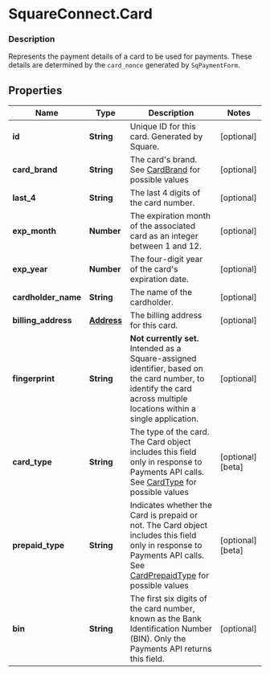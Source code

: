 # SquareConnect.Card

### Description

Represents the payment details of a card to be used for payments. These details are determined by the `card_nonce` generated by `SqPaymentForm`.

## Properties
Name | Type | Description | Notes
------------ | ------------- | ------------- | -------------
**id** | **String** | Unique ID for this card. Generated by Square. | [optional] 
**card_brand** | **String** | The card&#39;s brand. See [CardBrand](#type-cardbrand) for possible values | [optional] 
**last_4** | **String** | The last 4 digits of the card number. | [optional] 
**exp_month** | **Number** | The expiration month of the associated card as an integer between 1 and 12. | [optional] 
**exp_year** | **Number** | The four-digit year of the card&#39;s expiration date. | [optional] 
**cardholder_name** | **String** | The name of the cardholder. | [optional] 
**billing_address** | [**Address**](Address.md) | The billing address for this card. | [optional] 
**fingerprint** | **String** | __Not currently set.__ Intended as a Square-assigned identifier, based on the card number, to identify the card across multiple locations within a single application. | [optional] 
**card_type** | **String** | The type of the card. The Card object includes this field only in response to Payments API calls. See [CardType](#type-cardtype) for possible values | [optional] [beta]
**prepaid_type** | **String** | Indicates whether the Card is prepaid or not. The Card object includes this field only in response to Payments API calls. See [CardPrepaidType](#type-cardprepaidtype) for possible values | [optional] [beta]
**bin** | **String** | The first six digits of the card number, known as the Bank Identification Number (BIN). Only the Payments API returns this field. | [optional] 


